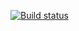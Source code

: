 [![Build status](https://ci.appveyor.com/api/projects/status/99tm6xprm6r0fcyy?svg=true)](https://ci.appveyor.com/project/Ymapoff/dz-4)
